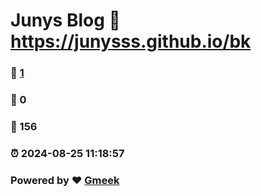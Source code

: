 # Junys Blog :link: https://junysss.github.io/bk 
### :page_facing_up: [1](https://junysss.github.io/bk/tag.html) 
### :speech_balloon: 0 
### :hibiscus: 156 
### :alarm_clock: 2024-08-25 11:18:57 
### Powered by :heart: [Gmeek](https://github.com/Meekdai/Gmeek)
